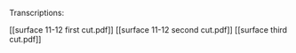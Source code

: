 Transcriptions:

[[surface 11-12 first cut.pdf]]
[[surface 11-12 second cut.pdf]]
[[surface third cut.pdf]]

